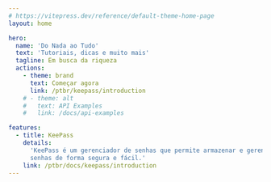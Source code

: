 ```yaml
---
# https://vitepress.dev/reference/default-theme-home-page
layout: home

hero:
  name: 'Do Nada ao Tudo'
  text: 'Tutoriais, dicas e muito mais'
  tagline: Em busca da riqueza
  actions:
    - theme: brand
      text: Começar agora
      link: /ptbr/keepass/introduction
    # - theme: alt
    #   text: API Examples
    #   link: /docs/api-examples

features:
  - title: KeePass
    details:
      'KeePass é um gerenciador de senhas que permite armazenar e gerenciar suas
      senhas de forma segura e fácil.'
    link: /ptbr/docs/keepass/introduction
---
```

